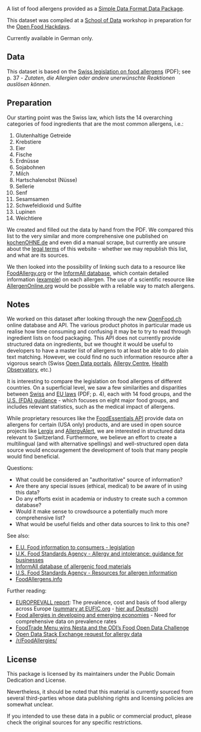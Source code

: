 A list of food allergens provided as a [Simple Data Format Data Package](http://dataprotocols.readthedocs.io/en/latest/simple-data-format.html).

This dataset was compiled at a [School of Data](http://schoolofdata.ch) workshop in preparation for the [Open Food Hackdays](http://food.opendata.ch).

Currently available in German only.

## Data

This dataset is based on the [Swiss legislation on food allergens](https://www.admin.ch/opc/de/classified-compilation/20050161/201403250000/817.022.21.pdf) (PDF); see p. 37 - *Zutaten, die Allergien oder andere unerwünschte Reaktionen auslösen können*.

## Preparation

Our starting point was the Swiss law, which lists the 14 overarching categories of food ingredients that are the most common allergens, i.e.:

1. Glutenhaltige Getreide
1. Krebstiere
1. Eier
1. Fische
1. Erdnüsse
1. Sojabohnen
1. Milch
1. Hartschalenobst (Nüsse)
1. Sellerie
1. Senf
1. Sesamsamen
1. Schwefeldioxid und Sulfite
1. Lupinen
1. Weichtiere

We created and filled out the data by hand from the PDF. We compared this list to the very similar and more comprehensive one published on [kochenOHNE.de](https://www.kochenohne.de/allergien/liste-der-allergien-intoleranzen/) and even did a manual scrape, but currently are unsure about the [legal terms](https://www.kochenohne.de/allgemeine-geschaeftsbedingungen/) of this website - whether we may republish this list, and what are its sources.

We then looked into the possibility of linking such data to a resource like [FoodAllergy.org](http://www.foodallergy.org/allergens) or the [InformAll database](http://research.bmh.manchester.ac.uk/informAll), which contain detailed information ([example](http://research.bmh.manchester.ac.uk/informall/allergenic-food/?FoodId=5031)) on each allergen. The use of a scientific resource like [AllergenOnline.org](http://www.allergenonline.org/) would be possible with a reliable way to match allergens.

## Notes

We worked on this dataset after looking through the new [OpenFood.ch](http://openfood.ch) online database and API. The various product photos in particular made us realise how time consuming and confusing it may be to try to read through ingredient lists on food packaging. This API does not currently provide structured data on ingredients, but we thought it would be useful to developers to have a master list of allergens to at least be able to do plain text matching. However, we could find no such information resource after a vigorous search (Swiss [Open Data portals](http://opendata.swiss), [Allergy Centre](http://www.aha.ch/swiss-allergy-centre/info-on-allergies/?oid=1444&lang=en), [Health Observatory](http://www.obsan.admin.ch/en/publications), etc.)

It is interesting to compare the legislation on food allergens of different countries. On a superficial level, we saw a few similarities and disparities between [Swiss](https://www.admin.ch/opc/de/classified-compilation/20050161/201403250000/817.022.21.pdf) and [EU laws](http://ec.europa.eu/dgs/health_food-safety/dgs_consultations/food/docs/consult_20150104_allergy-intolerance_guidance.pdf) (PDF; p. 4), each with 14 food groups, and the [U.S. (FDA) guidance](http://www.fda.gov/Food/GuidanceRegulation/GuidanceDocumentsRegulatoryInformation/Allergens/ucm106187.htm) - which focuses on eight major food groups, and includes relevant statistics, such as the medical impact of allergens.

While proprietary resources like the [FoodEssentials API](http://developer.foodessentials.com/API) provide data on allergens for certain (USA only) products, and are used in open source projects like [Lergix](https://github.com/tanysaur/Lergix) and [AllergyAlert](https://github.com/smileypop/AllergyAlert), we are interested in structured data relevant to Switzerland. Furthermore, we believe an effort to create a multilingual (and with alternative spellings) and well-structured open data source would encouragement the development of tools that many people would find beneficial.

Questions:

- What could be considered an "authoritative" source of information?
- Are there any special issues (ethical, medical) to be aware of in using this data?
- Do any efforts exist in academia or industry to create such a common database?
- Would it make sense to crowdsource a potentially much more comprehensive list?
- What would be useful fields and other data sources to link to this one?

See also:

- [E.U. Food information to consumers - legislation](http://ec.europa.eu/food/safety/labelling_nutrition/labelling_legislation_en)
- [U.K. Food Standards Agency - Allergy and intolerance: guidance for businesses](https://www.food.gov.uk/business-industry/allergy-guide)
- [InformAll database of allergenic food materials](http://research.bmh.manchester.ac.uk/informAll)
- [U.S. Food Standards Agency - Resources for allergen information](https://www.food.gov.uk/business-industry/allergy-guide/allergen-resources)
- [FoodAllergens.info](http://www.foodallergens.info/Legal/Labelling/FoodList.html)

Further reading:

- [EUROPREVALL report](http://cordis.europa.eu/publication/rcn/12837_en.html): The prevalence, cost and basis of food allergy across Europe ([summary at EUFIC.org](http://www.eufic.org/article/en/expid/EUFIC_Review_on_Food_Allergens/) - [hier auf Deutsch](http://www.sprechzimmer.ch/sprechzimmer/News/Gesundheit_allgemein/Europaeischer_Allergieverband_EAACI_veroeffentlicht_Erklaerung_zu_Lebensmittelallergien_und_Anaphylaxie.php))
- [Food allergies in developing and emerging economies](https://www.researchgate.net/publication/233962936_Food_allergies_in_developing_and_emerging_economies_Need_for_comprehensive_data_on_prevalence_rates) - Need for comprehensive data on prevalence rates
- [FoodTrade Menu wins Nesta and the ODI’s Food Open Data Challenge](http://www.nesta.org.uk/news/new-service-dishes-data-flag-food-allergens)
- [Open Data Stack Exchange request for allergy data](http://opendata.stackexchange.com/questions/2030/dataset-of-allergies)
- [/r/FoodAllergies/](https://www.reddit.com/r/FoodAllergies/)

## License

This package is licensed by its maintainers under the Public Domain Dedication
and License.

Nevertheless, it should be noted that this material is currently sourced from
several third-parties whose data publishing rights and licensing policies are somewhat
unclear.

If you intended to use these data in a public or commercial product, please
check the original sources for any specific restrictions.
